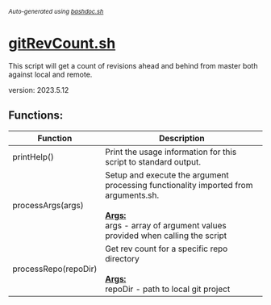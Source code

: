 <small><i>Auto-generated using [bashdoc.sh](https://github.com/alejandro-godinez/UsefulScripts/blob/trunk/bashdoc/bashdoc.sh)</i></small>
# [gitRevCount.sh](.././git/gitRevCount.sh)

 This script will get a count of revisions ahead and behind from master both
 against local and remote.
 
 version: 2023.5.12


## Functions:
| Function | Description |
|----------|-------------|
| printHelp() | Print the usage information for this script to standard output.   |
| processArgs(args) | Setup and execute the argument processing functionality imported from arguments.sh.    <br><br><u><b>Args:</b></u><br>args - array of argument values provided when calling the script  <br> |
| processRepo(repoDir) | Get rev count for a specific repo directory    <br><br><u><b>Args:</b></u><br>repoDir - path to local git project  <br> |
